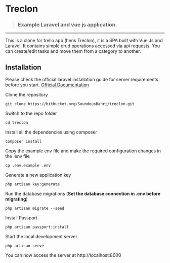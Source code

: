# Treclon

> ### Example Laravel and vue js application.


----------
This is a clone for trello app (hens Treclon), it is a SPA built with Vue Js and Laravel. It contains simple crud operations accessed via api requests.
You can create/edit tasks and move them from a category to another.


## Installation

Please check the official laravel installation guide for server requirements before you start. [Official Documentation](https://laravel.com/docs/5.4/installation#installation)


Clone the repository

    git clone https://bitbucket.org/SoundousBahri/treclon.git

Switch to the repo folder

    cd treclon

Install all the dependencies using composer

    composer install

Copy the example env file and make the required configuration changes in the .env file

    cp .env.example .env

Generate a new application key

    php artisan key:generate


Run the database migrations (**Set the database connection in .env before migrating**)

    php artisan migrate --seed
    
Install Passport

    php artisan passport:install


Start the local development server

    php artisan serve

You can now access the server at http://localhost:8000

